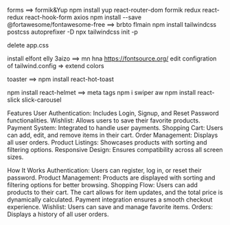 forms ==> formik&Yup
npm install yup react-router-dom formik redux react-redux react-hook-form axios
npm install --save @fortawesome/fontawesome-free ==> brbto flmain
npm install tailwindcss postcss autoprefixer -D
npx tailwindcss init -p

delete app.css

install elfont elly 3aizo  ==> mn hna https://fontsource.org/
edit configration of tailwind.config => extend colors

toaster ==> npm install react-hot-toast

npm install react-helmet ==> meta tags
npm i swiper aw npm install react-slick slick-carousel




Features
User Authentication: Includes Login, Signup, and Reset Password functionalities.
Wishlist: Allows users to save their favorite products.
Payment System: Integrated to handle user payments.
Shopping Cart: Users can add, edit, and remove items in their cart.
Order Management: Displays all user orders.
Product Listings: Showcases products with sorting and filtering options.
Responsive Design: Ensures compatibility across all screen sizes.

How It Works
Authentication: Users can register, log in, or reset their password.
Product Management: Products are displayed with sorting and filtering options for better browsing.
Shopping Flow:
Users can add products to their cart.
The cart allows for item updates, and the total price is dynamically calculated.
Payment integration ensures a smooth checkout experience.
Wishlist: Users can save and manage favorite items.
Orders: Displays a history of all user orders.
